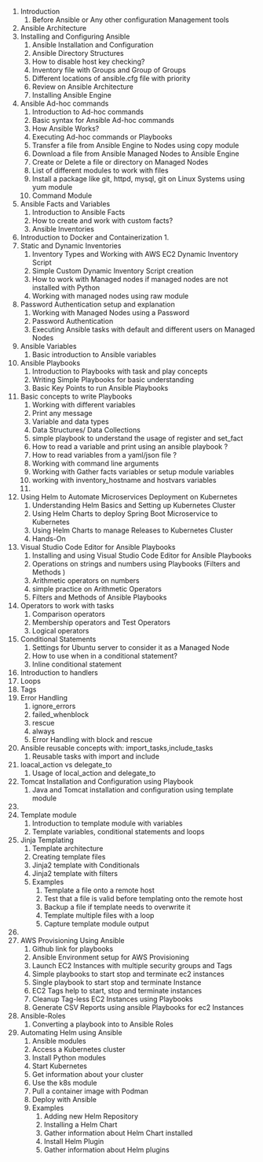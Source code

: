 1. Introduction
    1. Before Ansible or Any other configuration Management tools
1. Ansible Architecture
1. Installing and Configuring Ansible
    1. Ansible Installation and Configuration
    1. Ansible Directory Structures
    1. How to disable host key checking?
    1. Inventory file with Groups and Group of Groups
    1. Different locations of ansible.cfg file with priority
    1. Review on Ansible Architecture
    1. Installing Ansible Engine
1. Ansible Ad-hoc commands
    1. Introduction to Ad-hoc commands
    1. Basic syntax for Ansible Ad-hoc commands
    1. How Ansible Works?
    1. Executing Ad-hoc commands or Playbooks
    1. Transfer a file from Ansible Engine to Nodes using copy module
    1. Download a file from Ansible Managed Nodes to Ansible Engine
    1. Create or Delete a file or directory on Managed Nodes
    1. List of different modules to work with files
    1. Install a package like git, httpd, mysql, git on Linux Systems using yum module
    1. Command Module
1. Ansible Facts and Variables
    1. Introduction to Ansible Facts
    1. How to create and work with custom facts?
    1. Ansible Inventories
1. Introduction to Docker and Containerization
    1.
1. Static and Dynamic Inventories
    1. Inventory Types and Working with AWS EC2 Dynamic Inventory Script
    1. Simple Custom Dynamic Inventory Script creation
    1. How to work with Managed nodes if managed nodes are not installed with Python
    1. Working with managed nodes using raw module
1. Password Authentication setup and explanation
    1. Working with Managed Nodes using a Password
    1. Password Authentication
    1. Executing Ansible tasks with default and different users on Managed Nodes
1. Ansible Variables
    1. Basic introduction to Ansible variables
1. Ansible Playbooks
    1. Introduction to Playbooks with task and play concepts
    1. Writing Simple Playbooks for basic understanding
    1. Basic Key Points to run Ansible Playbooks
1. Basic concepts to write Playbooks
    1. Working with different variables
    1. Print any message
    1. Variable and data types
    1. Data Structures/ Data Collections
    1. simple playbook to understand the usage of register and set_fact
    1. How to read a variable and print using an ansible playbook ?
    1. How to read variables from a yaml/json file ?
    1. Working with command line arguments
    1. Working with Gather facts variables or setup module variables
    1. working with inventory_hostname and hostvars variables
    1.
1. Using Helm to Automate Microservices Deployment on Kubernetes
    1. Understanding Helm Basics and Setting up Kubernetes Cluster
    1. Using Helm Charts to deploy Spring Boot Microservice to Kubernetes
    1. Using Helm Charts to manage Releases to Kubernetes Cluster
    1. Hands-On
1. Visual Studio Code Editor for Ansible Playbooks
    1. Installing and using Visual Studio Code Editor for Ansible Playbooks
    1. Operations on strings and numbers using Playbooks (Filters and Methods )
    1. Arithmetic operators on numbers
    1. simple practice on Arithmetic Operators
    1. Filters and Methods of Ansible Playbooks
1. Operators to work with tasks
    1. Comparison operators
    1. Membership operators and Test Operators
    1. Logical operators
1. Conditional Statements
    1. Settings for Ubuntu server to consider it as a Managed Node
    1. How to use when in a conditional statement?
    1. Inline conditional statement
1. Introduction to handlers
1. Loops
1. Tags
1. Error Handling
    1. ignore_errors
    1. failed_whenblock
    1. rescue
    1. always
    1. Error Handling with block and rescue
1. Ansible reusable concepts with: import_tasks,include_tasks
    1. Reusable tasks with import and include
1. loacal_action vs delegate_to
    1. Usage of local_action and delegate_to
1. Tomcat Installation and Configuration using Playbook
    1. Java and Tomcat installation and configuration using template module
1.
1. Template module
    1. Introduction to template module with variables
    1. Template variables, conditional statements and loops
1. Jinja Templating
    1. Template architecture
    1. Creating template files
    1. Jinja2 template with Conditionals
    1. Jinja2 template with filters
    1. Examples
        1. Template a file onto a remote host
        1. Test that a file is valid before templating onto the remote host
        1. Backup a file if template needs to overwrite it
        1. Template multiple files with a loop
        1. Capture template module output
1.
1. AWS Provisioning Using Ansible
    1. Github link for playbooks
    1. Ansible Environment setup for AWS Provisioning
    1. Launch EC2 Instances with multiple security groups and Tags
    1. Simple playbooks to start stop and terminate ec2 instances
    1. Single playbook to start stop and terminate Instance
    1. EC2 Tags help to start, stop and terminate instances
    1. Cleanup Tag-less EC2 Instances using Playbooks
    1. Generate CSV Reports using ansible Playbooks for ec2 Instances
1. Ansible-Roles
    1. Converting a playbook into to Ansible Roles
1. Automating Helm using Ansible
    1. Ansible modules
    1. Access a Kubernetes cluster
    1. Install Python modules
    1. Start Kubernetes
    1. Get information about your cluster
    1. Use the k8s module
    1. Pull a container image with Podman
    1. Deploy with Ansible
    1. Examples
        1. Adding new Helm Repository
        1. Installing a Helm Chart
        1. Gather information about Helm Chart installed
        1. Install Helm Plugin
        1. Gather information about Helm plugins
